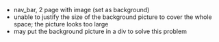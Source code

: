 - nav_bar, 2 page with image (set as background)
- unable to justify the size of the background picture to cover the whole space; the picture looks too large
- may put the background picture in a div to solve this problem